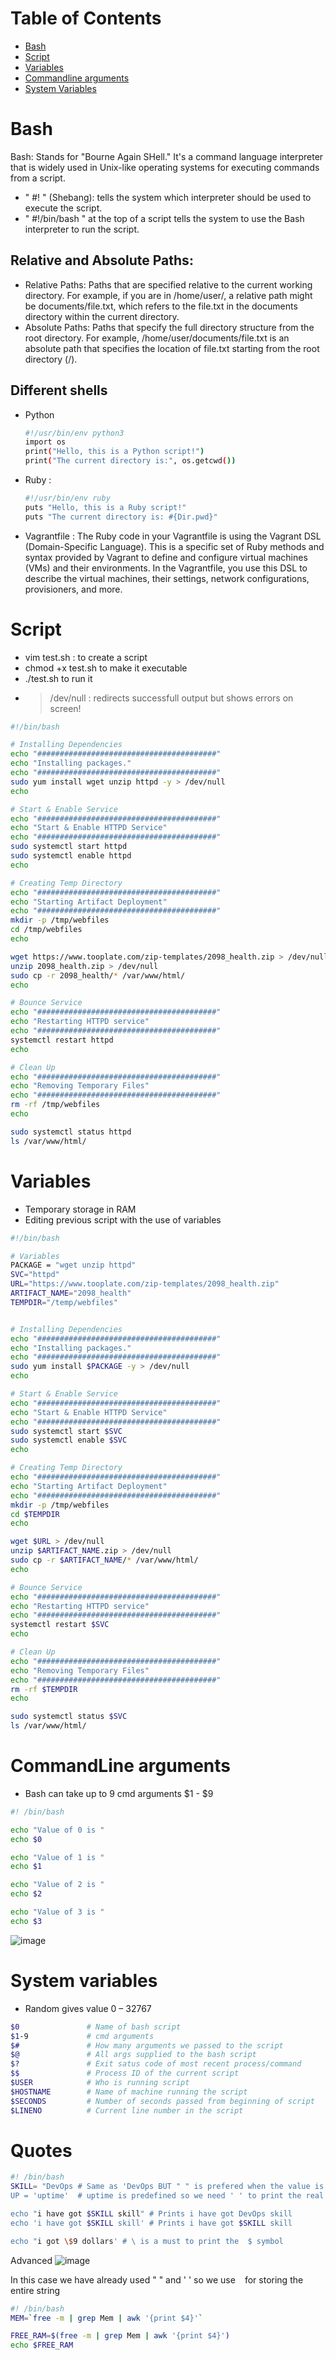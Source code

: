# Table of Contents

- [Bash](#bash)  
- [Script](#script)  
- [Variables](#variables)  
- [Commandline arguments](#commandline-arguments)  
- [System Variables](#system-variables)


# Bash
Bash: Stands for "Bourne Again SHell." It's a command language interpreter that is widely used in Unix-like operating systems for executing commands from a script.

- " #! " (Shebang): tells the system which interpreter should be used to execute the script. 
- " #!/bin/bash " at the top of a script tells the system to use the Bash interpreter to run the script.

## Relative and Absolute Paths:
- Relative Paths: Paths that are specified relative to the current working directory. For example, if you are in /home/user/, a relative path might be documents/file.txt, which refers to the file.txt in the documents directory within the current directory.
- Absolute Paths: Paths that specify the full directory structure from the root directory. For example, /home/user/documents/file.txt is an absolute path that specifies the location of file.txt starting from the root directory (/).

## Different shells
- Python
  ```bash
  #!/usr/bin/env python3
  import os
  print("Hello, this is a Python script!")
  print("The current directory is:", os.getcwd())
  ```
  
  
- Ruby :
  ```bash
  #!/usr/bin/env ruby
  puts "Hello, this is a Ruby script!"
  puts "The current directory is: #{Dir.pwd}"
  ```
- Vagrantfile :
  The Ruby code in your Vagrantfile is using the Vagrant DSL (Domain-Specific Language). 
  This is a specific set of Ruby methods and syntax provided by Vagrant to define and configure virtual machines (VMs) and their environments.
  In the Vagrantfile, you use this DSL to describe the virtual machines, their settings, network configurations, provisioners, and more.


# Script
- vim test.sh : to create a script
- chmod +x test.sh to make it executable
- ./test.sh to run it
-  > /dev/null : redirects successfull output but shows errors on screen!
    
```bash
#!/bin/bash

# Installing Dependencies
echo "########################################"
echo "Installing packages."
echo "########################################"
sudo yum install wget unzip httpd -y > /dev/null
echo

# Start & Enable Service
echo "########################################"
echo "Start & Enable HTTPD Service"
echo "########################################"
sudo systemctl start httpd
sudo systemctl enable httpd
echo

# Creating Temp Directory
echo "########################################"
echo "Starting Artifact Deployment"
echo "########################################"
mkdir -p /tmp/webfiles
cd /tmp/webfiles
echo

wget https://www.tooplate.com/zip-templates/2098_health.zip > /dev/null
unzip 2098_health.zip > /dev/null
sudo cp -r 2098_health/* /var/www/html/
echo

# Bounce Service
echo "########################################"
echo "Restarting HTTPD service"
echo "########################################"
systemctl restart httpd
echo

# Clean Up
echo "########################################"
echo "Removing Temporary Files"
echo "########################################"
rm -rf /tmp/webfiles
echo

sudo systemctl status httpd
ls /var/www/html/

```

# Variables 
- Temporary storage in RAM
- Editing previous script with the use of variables

```bash
#!/bin/bash

# Variables
PACKAGE = "wget unzip httpd"
SVC="httpd"
URL="https://www.tooplate.com/zip-templates/2098_health.zip"
ARTIFACT_NAME="2098_health"
TEMPDIR="/temp/webfiles"


# Installing Dependencies
echo "########################################"
echo "Installing packages."
echo "########################################"
sudo yum install $PACKAGE -y > /dev/null
echo

# Start & Enable Service
echo "########################################"
echo "Start & Enable HTTPD Service"
echo "########################################"
sudo systemctl start $SVC
sudo systemctl enable $SVC
echo

# Creating Temp Directory
echo "########################################"
echo "Starting Artifact Deployment"
echo "########################################"
mkdir -p /tmp/webfiles
cd $TEMPDIR
echo

wget $URL > /dev/null
unzip $ARTIFACT_NAME.zip > /dev/null
sudo cp -r $ARTIFACT_NAME/* /var/www/html/
echo

# Bounce Service
echo "########################################"
echo "Restarting HTTPD service"
echo "########################################"
systemctl restart $SVC
echo

# Clean Up
echo "########################################"
echo "Removing Temporary Files"
echo "########################################"
rm -rf $TEMPDIR
echo

sudo systemctl status $SVC
ls /var/www/html/
```

# CommandLine arguments
- Bash can take up to 9 cmd arguments $1 - $9
```bash
#! /bin/bash

echo "Value of 0 is "
echo $0

echo "Value of 1 is "
echo $1

echo "Value of 2 is "
echo $2

echo "Value of 3 is "
echo $3
```
![image](https://github.com/Keeriiim/Vagrant/assets/117115289/16b793ce-487f-42d7-9bd0-29c670cedfcd)

# System variables
- Random gives value 0 – 32767
```bash
$0               # Name of bash script
$1-9             # cmd arguments
$#               # How many arguments we passed to the script
$@               # All args supplied to the bash script
$?               # Exit satus code of most recent process/command             
$$               # Process ID of the current script
$USER            # Who is running script 
$HOSTNAME        # Name of machine running the script
$SECONDS         # Number of seconds passed from beginning of script
$LINENO          # Current line number in the script                
```

# Quotes
```bash
#! /bin/bash
SKILL= "DevOps # Same as 'DevOps BUT " " is prefered when the value is not predefined
UP = 'uptime'  # uptime is predefined so we need ' ' to print the real value

echo "i have got $SKILL skill" # Prints i have got DevOps skill
echo 'i have got $SKILL skill' # Prints i have got $SKILL skill

echo "i got \$9 dollars' # \ is a must to print the  $ symbol
```

Advanced
![image](https://github.com/Keeriiim/Vagrant/assets/117115289/82b46dc8-2364-4d5d-9621-73d7bcefa978)  

In this case we have already used " " and ' ' so we use ` ` for storing the entire string
```bash
#! /bin/bash
MEM=`free -m | grep Mem | awk '{print $4}'`

FREE_RAM=$(free -m | grep Mem | awk '{print $4}')
echo $FREE_RAM

```




  
  
